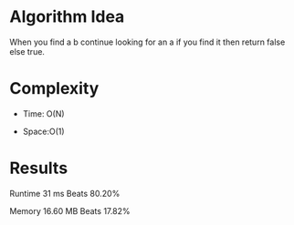 # Algorithm Idea

When you find a b continue looking for an a if you find it then return false else true.

# Complexity

- Time: O(N)

- Space:O(1)

# Results

Runtime
31
ms
Beats
80.20%

Memory
16.60
MB
Beats
17.82%